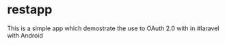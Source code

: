 # restapp


This is a simple app which demostrate the use to OAuth 2.0 with in #laravel with Android 
